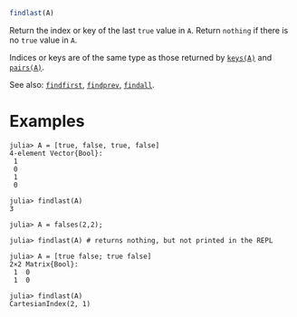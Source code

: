 ```julia
findlast(A)
```

Return the index or key of the last `true` value in `A`. Return `nothing` if there is no `true` value in `A`.

Indices or keys are of the same type as those returned by [`keys(A)`](@ref) and [`pairs(A)`](@ref).

See also: [`findfirst`](@ref), [`findprev`](@ref), [`findall`](@ref).

# Examples

```jldoctest
julia> A = [true, false, true, false]
4-element Vector{Bool}:
 1
 0
 1
 0

julia> findlast(A)
3

julia> A = falses(2,2);

julia> findlast(A) # returns nothing, but not printed in the REPL

julia> A = [true false; true false]
2×2 Matrix{Bool}:
 1  0
 1  0

julia> findlast(A)
CartesianIndex(2, 1)
```
